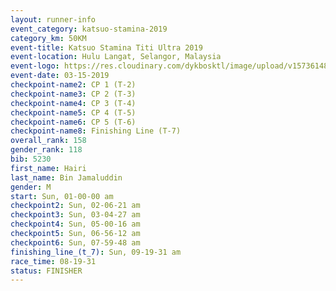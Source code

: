 ```yaml
---
layout: runner-info 
event_category: katsuo-stamina-2019 
category_km: 50KM 
event-title: Katsuo Stamina Titi Ultra 2019 
event-location: Hulu Langat, Selangor, Malaysia 
event-logo: https://res.cloudinary.com/dykbosktl/image/upload/v1573614825/Logo/Logo_p7ft6n.png
event-date: 03-15-2019 
checkpoint-name2: CP 1 (T-2) 
checkpoint-name3: CP 2 (T-3) 
checkpoint-name4: CP 3 (T-4) 
checkpoint-name5: CP 4 (T-5) 
checkpoint-name6: CP 5 (T-6) 
checkpoint-name8: Finishing Line (T-7) 
overall_rank: 158
gender_rank: 118
bib: 5230
first_name: Hairi
last_name: Bin Jamaluddin
gender: M
start: Sun, 01-00-00 am
checkpoint2: Sun, 02-06-21 am
checkpoint3: Sun, 03-04-27 am
checkpoint4: Sun, 05-00-16 am
checkpoint5: Sun, 06-56-12 am
checkpoint6: Sun, 07-59-48 am
finishing_line_(t_7): Sun, 09-19-31 am
race_time: 08-19-31
status: FINISHER
---
```

